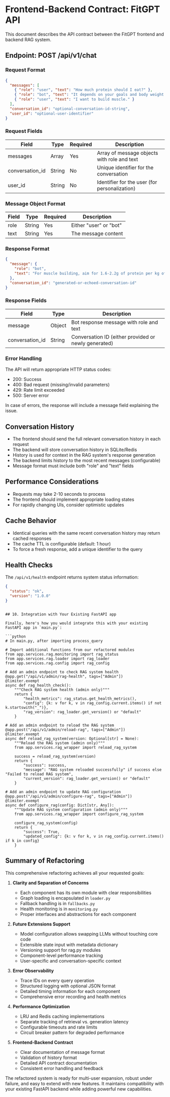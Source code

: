 
# Frontend-Backend Contract: FitGPT API

This document describes the API contract between the FitGPT frontend and backend RAG system.

## Endpoint: POST /api/v1/chat

### Request Format

```json
{
  "messages": [
    { "role": "user", "text": "How much protein should I eat?" },
    { "role": "bot", "text": "It depends on your goals and body weight." },
    { "role": "user", "text": "I want to build muscle." }
  ],
  "conversation_id": "optional-conversation-id-string",
  "user_id": "optional-user-identifier"
}
```

### Request Fields

| Field | Type | Required | Description |
|-------|------|----------|-------------|
| messages | Array | Yes | Array of message objects with role and text |
| conversation_id | String | No | Unique identifier for the conversation |
| user_id | String | No | Identifier for the user (for personalization) |

### Message Object Format

| Field | Type | Required | Description |
|-------|------|----------|-------------|
| role | String | Yes | Either "user" or "bot" |
| text | String | Yes | The message content |

### Response Format

```json
{
  "message": {
    "role": "bot",
    "text": "For muscle building, aim for 1.6-2.2g of protein per kg of body weight daily. This helps with muscle repair and growth when combined with resistance training."
  },
  "conversation_id": "generated-or-echoed-conversation-id"
}
```

### Response Fields

| Field | Type | Description |
|-------|------|-------------|
| message | Object | Bot response message with role and text |
| conversation_id | String | Conversation ID (either provided or newly generated) |

### Error Handling

The API will return appropriate HTTP status codes:

- 200: Success
- 400: Bad request (missing/invalid parameters)
- 429: Rate limit exceeded
- 500: Server error

In case of errors, the response will include a message field explaining the issue.

## Conversation History

- The frontend should send the full relevant conversation history in each request
- The backend will store conversation history in SQLite/Redis
- History is used for context in the RAG system's response generation
- The backend limits history to the most recent messages (configurable)
- Message format must include both "role" and "text" fields

## Performance Considerations

- Requests may take 2-10 seconds to process
- The frontend should implement appropriate loading states
- For rapidly changing UIs, consider optimistic updates

## Cache Behavior

- Identical queries with the same recent conversation history may return cached responses
- The cache TTL is configurable (default: 1 hour)
- To force a fresh response, add a unique identifier to the query

## Health Checks

The `/api/v1/health` endpoint returns system status information:

```json
{
  "status": "ok",
  "version": "1.0.0" 
}
```
```

## 10. Integration with Your Existing FastAPI app

Finally, here's how you would integrate this with your existing FastAPI app in `main.py`:

```python
# In main.py, after importing process_query

# Import additional functions from our refactored modules
from app.services.rag.monitoring import rag_status
from app.services.rag.loader import rag_loader
from app.services.rag.config import rag_config

# Add an admin endpoint to check RAG system health
@app.get("/api/v1/admin/rag-health", tags=["Admin"])
@limiter.exempt
async def rag_health_check():
    """Check RAG system health (admin only)"""
    return {
        "health_metrics": rag_status.get_health_metrics(),
        "config": {k: v for k, v in rag_config.current.items() if not k.startswith("_")},
        "rag_version": rag_loader.get_version() or "default"
    }

# Add an admin endpoint to reload the RAG system
@app.post("/api/v1/admin/reload-rag", tags=["Admin"])
@limiter.exempt
async def reload_rag_system(version: Optional[str] = None):
    """Reload the RAG system (admin only)"""
    from app.services.rag_wrapper import reload_rag_system
    
    success = reload_rag_system(version)
    return {
        "success": success,
        "message": "RAG system reloaded successfully" if success else "Failed to reload RAG system",
        "current_version": rag_loader.get_version() or "default"
    }

# Add an admin endpoint to update RAG configuration
@app.post("/api/v1/admin/configure-rag", tags=["Admin"])
@limiter.exempt
async def configure_rag(config: Dict[str, Any]):
    """Update RAG system configuration (admin only)"""
    from app.services.rag_wrapper import configure_rag_system
    
    configure_rag_system(config)
    return {
        "success": True,
        "updated_config": {k: v for k, v in rag_config.current.items() if k in config}
    }
```

## Summary of Refactoring

This comprehensive refactoring achieves all your requested goals:

1. **Clarity and Separation of Concerns**
   - Each component has its own module with clear responsibilities
   - Graph loading is encapsulated in `loader.py`
   - Fallback handling is in `fallbacks.py`
   - Health monitoring is in `monitoring.py`
   - Proper interfaces and abstractions for each component

2. **Future Extensions Support**
   - Model configuration allows swapping LLMs without touching core code
   - Extensible state input with metadata dictionary
   - Versioning support for rag.py modules
   - Component-level performance tracking
   - User-specific and conversation-specific context

3. **Error Observability**
   - Trace IDs on every query operation
   - Structured logging with optional JSON format
   - Detailed timing information for each component
   - Comprehensive error recording and health metrics

4. **Performance Optimization**
   - LRU and Redis caching implementations
   - Separate tracking of retrieval vs. generation latency
   - Configurable timeouts and rate limits
   - Circuit breaker pattern for degraded performance

5. **Frontend-Backend Contract**
   - Clear documentation of message format
   - Validation of history format
   - Detailed API contract documentation
   - Consistent error handling and feedback

The refactored system is ready for multi-user expansion, robust under failure, and easy to extend with new features. It maintains compatibility with your existing FastAPI backend while adding powerful new capabilities.
